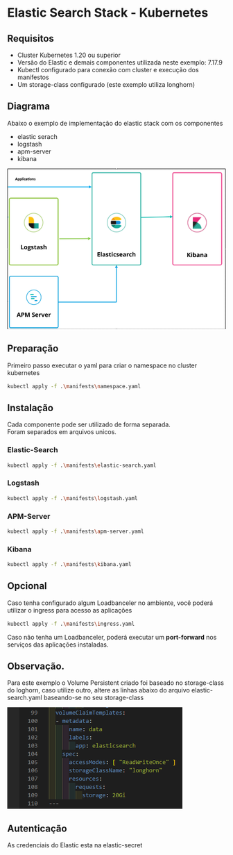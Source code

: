 # Elastic Search Stack - Kubernetes


## Requisitos
- Cluster Kubernetes 1.20 ou superior
- Versão do Elastic e demais componentes utilizada neste exemplo: 7.17.9
- Kubectl configurado para conexão com cluster e execução dos manifestos
- Um storage-class configurado (este exemplo utiliza longhorn)
## Diagrama

Abaixo o exemplo de implementação do elastic stack com os componentes

- elastic serach
- logstash
- apm-server
- kibana

![result](/images/elastic-stack.png)  


## Preparação

Primeiro passo executar o yaml para criar o namespace no cluster kubernetes

```bash
kubectl apply -f .\manifests\namespace.yaml
```

## Instalação
Cada componente pode ser utilizado de forma separada.  
Foram separados em arquivos unicos.


### Elastic-Search
```bash
kubectl apply -f .\manifests\elastic-search.yaml
```

### Logstash
```bash
kubectl apply -f .\manifests\logstash.yaml
```

### APM-Server
```bash
kubectl apply -f .\manifests\apm-server.yaml
```

### Kibana
```bash
kubectl apply -f .\manifests\kibana.yaml
```

## Opcional
Caso tenha configurado algum Loadbanceler no ambiente, você poderá utilizar o ingress para acesso as aplicações
```bash
kubectl apply -f .\manifests\ingress.yaml
```
Caso não tenha um Loadbanceler, poderá executar um **port-forward** nos serviços das aplicações instaladas.

## Observação.
Para este exemplo o Volume Persistent criado foi baseado no storage-class do loghorn, caso utilize outro, altere as linhas abaixo do arquivo elastic-search.yaml baseando-se no seu storage-class  

![result](/images/persistent-volume.png)  

## Autenticação
As credenciais do Elastic esta na elastic-secret